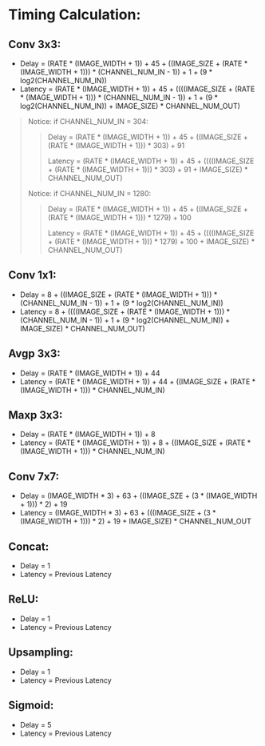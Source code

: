 # Timing Calculation:
## Conv 3x3:
+ Delay   = (RATE * (IMAGE_WIDTH + 1)) + 45 + ((IMAGE_SIZE + (RATE * (IMAGE_WIDTH + 1))) * (CHANNEL_NUM_IN - 1)) + 1 + (9 * log2(CHANNEL_NUM_IN))
+ Latency = (RATE * (IMAGE_WIDTH + 1)) + 45 + ((((IMAGE_SIZE + (RATE * (IMAGE_WIDTH + 1))) * (CHANNEL_NUM_IN - 1)) + 1 + (9 * log2(CHANNEL_NUM_IN)) + IMAGE_SIZE) * CHANNEL_NUM_OUT)

> Notice: if CHANNEL_NUM_IN = 304:
>
>> Delay   = (RATE * (IMAGE_WIDTH + 1)) + 45 + ((IMAGE_SIZE + (RATE * (IMAGE_WIDTH + 1))) * 303) + 91
>>
>> Latency = (RATE * (IMAGE_WIDTH + 1)) + 45 + ((((IMAGE_SIZE + (RATE * (IMAGE_WIDTH + 1))) * 303) + 91 + IMAGE_SIZE) * CHANNEL_NUM_OUT)
>>
> Notice: if CHANNEL_NUM_IN = 1280:
>
>> Delay   = (RATE * (IMAGE_WIDTH + 1)) + 45 + ((IMAGE_SIZE + (RATE * (IMAGE_WIDTH + 1))) * 1279) + 100
>>
>> Latency = (RATE * (IMAGE_WIDTH + 1)) + 45 + ((((IMAGE_SIZE + (RATE * (IMAGE_WIDTH + 1))) * 1279) + 100 + IMAGE_SIZE) * CHANNEL_NUM_OUT)

## Conv 1x1:
+ Delay   = 8 + ((IMAGE_SIZE + (RATE * (IMAGE_WIDTH + 1))) * (CHANNEL_NUM_IN - 1)) + 1 + (9 * log2(CHANNEL_NUM_IN))
+ Latency = 8 + ((((IMAGE_SIZE + (RATE * (IMAGE_WIDTH + 1))) * (CHANNEL_NUM_IN - 1)) + 1 + (9 * log2(CHANNEL_NUM_IN)) + IMAGE_SIZE) * CHANNEL_NUM_OUT)

## Avgp 3x3:
+ Delay   = (RATE * (IMAGE_WIDTH + 1)) + 44
+ Latency = (RATE * (IMAGE_WIDTH + 1)) + 44 + ((IMAGE_SIZE + (RATE * (IMAGE_WIDTH + 1))) * CHANNEL_NUM_IN)

## Maxp 3x3:
+ Delay   = (RATE * (IMAGE_WIDTH + 1)) + 8
+ Latency = (RATE * (IMAGE_WIDTH + 1)) + 8 + ((IMAGE_SIZE + (RATE * (IMAGE_WIDTH + 1))) * CHANNEL_NUM_IN)

## Conv 7x7:
+ Delay   = (IMAGE_WIDTH * 3) + 63 + ((IMAGE_SZE + (3 * (IMAGE_WIDTH + 1))) * 2) + 19
+ Latency = (IMAGE_WIDTH * 3) + 63 + (((IMAGE_SIZE + (3 * (IMAGE_WIDTH + 1))) * 2) + 19 + IMAGE_SIZE) * CHANNEL_NUM_OUT

## Concat:
+ Delay   = 1
+ Latency = Previous Latency

## ReLU:
+ Delay   = 1
+ Latency = Previous Latency

## Upsampling:
+ Delay   = 1
+ Latency = Previous Latency

## Sigmoid:
+ Delay   = 5
+ Latency = Previous Latency
